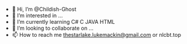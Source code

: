 - 👋 Hi, I’m @Childish-Ghost
- 👀 I’m interested in ...
- 🌱 I’m currently learning C# C JAVA HTML
- 💞️ I’m looking to collaborate on ...
- 📫 How to reach me thestarlake.lukemackin@gmail.com or nlcbt.top

<!---
Childish-Ghost/Childish-Ghost is a ✨ special ✨ repository because its `README.md` (this file) appears on your GitHub profile.
You can click the Preview link to take a look at your changes.
--->
